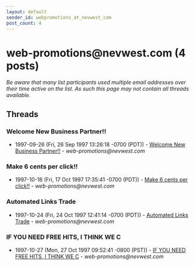 ```yaml
---
layout: default
sender_id: webpromotions_at_nevwest_com
post_count: 4
---
```


# web-promotions<span>@</span>nevwest.com (4 posts)

_Be aware that many list participants used multiple email addresses over their time active on the list. As such this page may not contain all threads available._

## Threads

### Welcome New Business Partner!!
+ 1997-09-26 (Fri, 26 Sep 1997 13:26:18 -0700 (PDT)) - [Welcome New Business Partner!!](/archive/1997/09/98c238eb590987d7d7e4f7913342af3dff047b1204c112fa0df6b6476b5cebed) - _web-promotions@nevwest.com_

### Make 6 cents per click!!
+ 1997-10-18 (Fri, 17 Oct 1997 17:35:41 -0700 (PDT)) - [Make 6 cents per click!!](/archive/1997/10/80daf1c4f991a675cced3936d05559a3a21cac260555aecf79af4989a23c57d5) - _web-promotions@nevwest.com_

### Automated Links Trade
+ 1997-10-24 (Fri, 24 Oct 1997 12:41:14 -0700 (PDT)) - [Automated Links Trade](/archive/1997/10/8e6d26bdc1f0a09a2f60aadb79dda887dae8d9b2f9ef52649641d4bb87fffa56) - _web-promotions@nevwest.com_

### IF YOU NEED FREE HITS, I THINK WE C
+ 1997-10-27 (Mon, 27 Oct 1997 09:52:41 -0800 (PST)) - [IF YOU NEED FREE HITS, I THINK WE C](/archive/1997/10/947da577960a12156885dfa5642d70a88c75dda3662666dff72017a96e547d56) - _web-promotions@nevwest.com_

